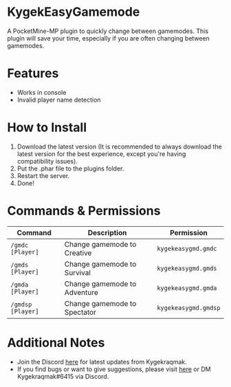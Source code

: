 # KygekEasyGamemode

A PocketMine-MP plugin to quickly change between gamemodes. This plugin will save your time, especially if you are often changing between gamemodes.

# Features

- Works in console
- Invalid player name detection

# How to Install

1. Download the latest version (It is recommended to always download the latest version for the best experience, except you're having compatibility issues).
2. Put the .phar file to the plugins folder.
3. Restart the server.
4. Done!

# Commands & Permissions

| Command | Description | Permission |
| --- | --- | --- |
| `/gmdc [Player]` | Change gamemode to Creative | `kygekeasygmd.gmdc` |
| `/gmds [Player]` | Change gamemode to Survival | `kygekeasygmd.gmds` |
| `/gmda [Player]` | Change gamemode to Adventure | `kygekeasygmd.gmda` |
| `/gmdsp [Player]` | Change gamemode to Spectator | `kygekeasygmd.gmdsp` |

# Additional Notes

- Join the Discord <a href="https://discord.gg/CXtqUZv">here</a> for latest updates from Kygekraqmak.
- If you find bugs or want to give suggestions, please visit <a href="https://github.com/Kygekraqmak/KygekRulesUI/issues">here</a> or DM Kygekraqmak#6415 via Discord.
